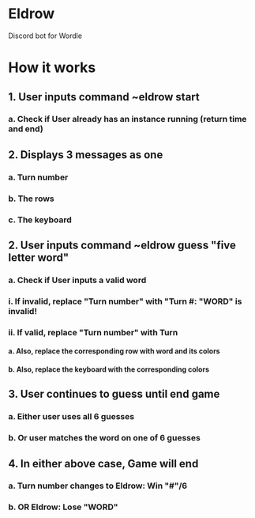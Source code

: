 # Eldrow
Discord bot for Wordle


# How it works
## 1. User inputs command ~eldrow start
###	a. Check if User already has an instance running (return time and end)
## 2. Displays 3 messages as one
###	a. Turn number
###	b. The rows
###	c. The keyboard
## 2. User inputs command ~eldrow guess "five letter word"
###	a. Check if User inputs a valid word
###		i. If invalid, replace "Turn number" with "Turn #: "WORD" is invalid!
###		ii. If valid, replace "Turn number" with Turn #
####			a. Also, replace the corresponding row with word and its colors
####			b. Also, replace the keyboard with the corresponding colors
## 3. User continues to guess until end game
###	a. Either user uses all 6 guesses
###	b. Or user matches the word on one of 6 guesses
## 4. In either above case, Game will end
###	a. Turn number changes to Eldrow: Win "#"/6
###	b. OR Eldrow: Lose "WORD"
